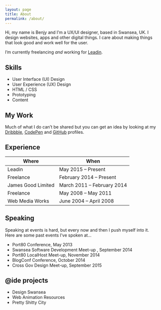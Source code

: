 ```yaml
---
layout: page
title: About
permalink: /about/
---
```


Hi, my name is Benjy and I’m a UX/UI designer, based in Swansea, UK. I design websites, apps and other digital things. I care about making things that look good and work well for the user.

I’m currently freelancing *and* working for [Leadin](http://leadin.co.uk/).

## Skills

- User Interface (UI) Design
- User Experience (UX) Design
- HTML / CSS
- Prototyping
- Content

## My Work

Much of what I do can’t be shared but you can get an idea by looking at my [Dribbble](https://dribbble.com/benjystanton), [CodePen](http://codepen.io/benjystanton/) and [GitHub](https://github.com/benjystanton/) profiles.

## Experience

Where | When
------------- | -----------
Leadin | May 2015 – Present
Freelance | February 2014 – Present
James Good Limited | March 2011 – February 2014
Freelance | May 2008 – May 2011
Web Media Works | June 2004 – April 2008

## Speaking

Speaking at events is hard, but every now and then I push myself into it. Here are some past events I’ve spoken at…

- Port80 Conference, May 2013
- Swansea Software Development Meet-up , September 2014
- Port80 LocalHost Meet-up, November 2014
- BlogConf Conference, October 2014
- Cross Gov Design Meet-up, September 2015

## @ide projects

- Design Swansea
- Web Animation Resources
- Pretty Shitty City